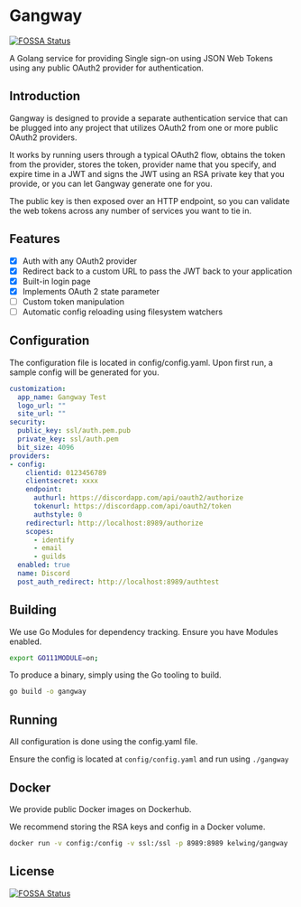 # Gangway
[![FOSSA Status](https://app.fossa.io/api/projects/git%2Bgithub.com%2FKelwing%2FGangway.svg?type=shield)](https://app.fossa.io/projects/git%2Bgithub.com%2FKelwing%2FGangway?ref=badge_shield)

A Golang service for providing Single sign-on using JSON Web Tokens using any public OAuth2 provider
for authentication.

## Introduction
Gangway is designed to provide a separate authentication service that can be plugged into any
project that utilizes OAuth2 from one or more public OAuth2 providers.

It works by running users through a typical OAuth2 flow, obtains the token from the provider,
stores the token, provider name that you specify, and expire time in a JWT and signs the
JWT using an RSA private key that you provide, or you can let Gangway generate one for you.

The public key is then exposed over an HTTP endpoint, so you can validate the web tokens
across any number of services you want to tie in.

## Features

- [x] Auth with any OAuth2 provider
- [x] Redirect back to a custom URL to pass the JWT back to your application
- [x] Built-in login page
- [x] Implements OAuth 2 state parameter
- [ ] Custom token manipulation
- [ ] Automatic config reloading using filesystem watchers

## Configuration
The configuration file is located in config/config.yaml.  Upon first run, a sample config
will be generated for you. 

```yaml
customization:
  app_name: Gangway Test
  logo_url: ""
  site_url: ""
security:
  public_key: ssl/auth.pem.pub
  private_key: ssl/auth.pem
  bit_size: 4096
providers:
- config:
    clientid: 0123456789
    clientsecret: xxxx
    endpoint:
      authurl: https://discordapp.com/api/oauth2/authorize
      tokenurl: https://discordapp.com/api/oauth2/token
      authstyle: 0
    redirecturl: http://localhost:8989/authorize
    scopes:
      - identify
      - email
      - guilds
  enabled: true
  name: Discord
  post_auth_redirect: http://localhost:8989/authtest
```

## Building
We use Go Modules for dependency tracking.  Ensure you have Modules enabled.
```bash
export GO111MODULE=on;
```

To produce a binary, simply using the Go tooling to build.
```bash
go build -o gangway
```

## Running
All configuration is done using the config.yaml file.

Ensure the config is located at `config/config.yaml` and run using `./gangway`

## Docker
We provide public Docker images on Dockerhub.

We recommend storing the RSA keys and config in a Docker volume.

```bash
docker run -v config:/config -v ssl:/ssl -p 8989:8989 kelwing/gangway
```


## License
[![FOSSA Status](https://app.fossa.io/api/projects/git%2Bgithub.com%2FKelwing%2FGangway.svg?type=large)](https://app.fossa.io/projects/git%2Bgithub.com%2FKelwing%2FGangway?ref=badge_large)